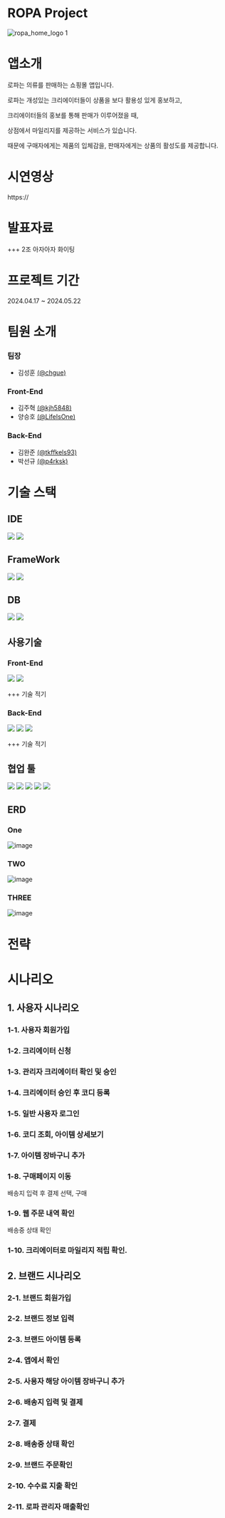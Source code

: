 # ROPA Project
![ropa_home_logo 1](https://github.com/chugue/ropa-flutter-project/assets/97007464/77172cf5-89d6-43b0-bc96-4c68a9eaef76)

# 앱소개
로파는 의류를 판매하는 쇼핑몰 앱입니다.

로파는 개성있는 크리에이터들이 상품을 보다 활용성 있게 홍보하고, 

크리에이터들의 홍보를 통해 판매가 이루어졌을 때, 

상점에서 마일리지를 제공하는 서비스가 있습니다.

때문에 구매자에게는 제품의 입체감을, 판매자에게는 상품의 활성도를 제공합니다.

# 시연영상
https://
# 발표자료
+++ 2조 아자아자 화이팅
# 프로젝트 기간
2024.04.17 ~ 2024.05.22
# 팀원 소개
### 팀장
- 김성훈 [(@chgue)](https://github.com/chugue)
### Front-End
- 김주혁 [(@kjh5848)](https://github.com/chugue)
- 양승호 [(@LifeIsOne)](https://github.com/LifeIsOne)
### Back-End
- 김완준 [(@tkffkels93)](https://github.com/tkffkels93)
- 박선규 [(@p4rksk)](https://github.com/p4rksk)
# 기술 스택
## IDE
<img src="https://img.shields.io/badge/IntelliJ IDEA-000000?style=for-the-badge&logo=intellijidea&logoColor=white"> <img src="https://img.shields.io/badge/Android Studio-34A853?style=for-the-badge&logo=android&logoColor=white">
## FrameWork
<img src="https://img.shields.io/badge/spring-6DB33F?style=for-the-badge&logo=spring&logoColor=white"> <img src="https://img.shields.io/badge/flutter-02569B?style=for-the-badge&logo=flutter&logoColor=white">
## DB
<img src="https://img.shields.io/badge/h2-000000?style=for-the-badge&logoColor=white"> <img src="https://img.shields.io/badge/mysql-4479A1?style=for-the-badge&logo=mysql&logoColor=white">
## 사용기술
### Front-End
<img src="https://img.shields.io/badge/Dart-0175C2?style=for-the-badge&logo=dart&logoColor=white"> <img src="https://img.shields.io/badge/RiverPod-02569B?style=for-the-badge&logo=flutter&logoColor=white">

+++ 기술 적기
### Back-End
<img src="https://img.shields.io/badge/java-007396?style=for-the-badge&logo=java&logoColor=white"> <img src="https://img.shields.io/badge/gradle-02303A?style=for-the-badge&logo=gradle&logoColor=white"> <img src="https://img.shields.io/badge/bootstrap-7952B3?style=for-the-badge&logo=bootstrap&logoColor=white">

+++ 기술 적기
## 협업 툴
<img src="https://img.shields.io/badge/github-181717?style=for-the-badge&logo=github&logoColor=white"> <img src="https://img.shields.io/badge/git-F05032?style=for-the-badge&logo=git&logoColor=white"> <img src="https://img.shields.io/badge/Notioin-000000?style=for-the-badge&logo=notion&logoColor=white"> <img src="https://img.shields.io/badge/Slack-4A154B?style=for-the-badge&logo=slack&logoColor=white"> <img src="https://img.shields.io/badge/Figma-F24E1E?style=for-the-badge&logo=figma&logoColor=white">
## ERD
### One
![image](https://github.com/chugue/ropa-flutter-project/assets/97007464/4adb319a-bef6-4fd1-8b32-88e547ce965c)

### TWO
![image](https://github.com/chugue/ropa-flutter-project/assets/97007464/5dc7a461-0164-4b15-b103-744912bdfc3b)

### THREE
![image](https://github.com/chugue/ropa-flutter-project/assets/97007464/7a0bc1be-cb7b-44f3-acdb-4b3500f4c489)

# 전략

# 시나리오

## 1. 사용자 시나리오
### 1-1. 사용자 회원가입

### 1-2. 크리에이터 신청

### 1-3. 관리자 크리에이터 확인 및 승인

### 1-4. 크리에이터 승인 후 코디 등록

### 1-5. 일반 사용자 로그인

### 1-6. 코디 조회, 아이템 상세보기

### 1-7. 아이템 장바구니 추가

### 1-8. 구매페이지 이동
배송지 입력 후 결제 선택, 구매

### 1-9. 웹 주문 내역 확인
배송중 상태 확인

### 1-10. 크리에이터로 마일리지 적립 확인.

## 2. 브랜드 시나리오
### 2-1. 브랜드 회원가입

### 2-2. 브랜드 정보 입력

### 2-3. 브랜드 아이템 등록

### 2-4. 앱에서 확인

### 2-5. 사용자 해당 아이템 장바구니 추가

### 2-6. 배송지 입력 및 결제

### 2-7. 결제

### 2-8. 배송중 상태 확인

### 2-9. 브랜드 주문확인

### 2-10. 수수료 지출 확인

### 2-11. 로파 관리자 매출확인

